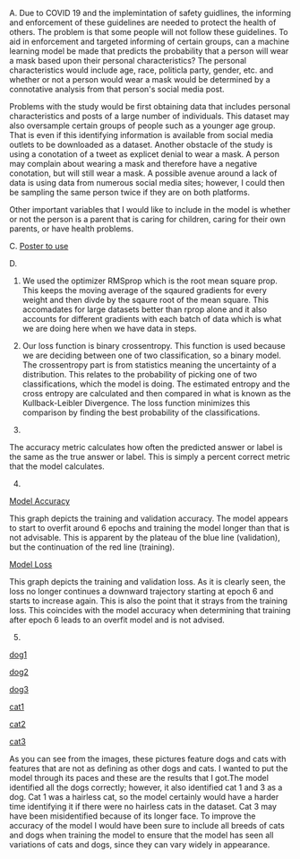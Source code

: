 A.
Due to COVID 19 and the implemintation of safety guidlines, the informing and enforcement of these guidelines are needed to
protect the health of others. The problem is that some people will not follow these guidelines. To aid in enforcement and targeted
informing of certain groups, can a machine learning model be made that predicts the probability that a person will wear a mask
based upon their personal characteristics? The personal characteristics would include age, race, politicla party, gender, etc. and
whether or not a person would wear a mask would be determined by a connotative analysis from that person's social media post. 

Problems with the study would be first obtaining data that includes personal characteristics and posts of a large number of individuals.
This dataset may also oversample certain groups of people such as a younger age group. That is even if this identifying information
is available from social media outlets to be downloaded as a dataset. Another obstacle of the study is using a conotation of 
a tweet as explicet denial to wear a mask. A person may complain about wearing a mask and therefore have a negative conotation, but
will still wear a mask. A possible avenue around a lack of data is using data from numerous social media sites; however, I could
then be sampling the same person twice if they are on both platforms. 

Other important variables that I would like to include in the model is whether or not the person is a parent that is caring for children,
caring for their own parents, or have health problems. 

C.
[Poster to use](http://cs229.stanford.edu/proj2017/final-posters/5143874.pdf)

D.
1) We used the optimizer RMSprop which is the root mean square prop. This keeps the moving average of the 
sqaured gradients for every weight and then divde by the sqaure root of the mean square. This accomadates
for large datasets better than rprop alone and it also accounts for different gradients with each batch of data which is what we are doing here when we have data in steps.

2) Our loss function is binary crossentropy. This function is used because we are deciding between one of 
two classification, so a binary model. The crossentropy part is from statistics meaning the uncertainty
of a distribution. This relates to the probability of picking one of two classifications, which the model is doing. The estimated entropy and the cross entropy are calculated and then compared in what is known as the Kullback-Leibler Divergence. The loss function minimizes this comparison by finding the best probability of the classifications.

3)
The accuracy metric calculates how often the predicted answer or label is the same as the true answer or label. This is simply a percent correct metric that the model calculates. 

4)
[Model Accuracy](https://user-images.githubusercontent.com/67921793/88000931-d8f07d80-cacc-11ea-9406-122ca1519d0b.png)

This graph depicts the training and validation accuracy. The model appears to start to overfit around 6 epochs and training the model longer than that is not advisable. This is apparent by the plateau of the blue line (validation), but the continuation of the red line (training).

[Model Loss](https://user-images.githubusercontent.com/67921793/88001122-6207b480-cacd-11ea-902f-9fb9eb86076d.png)

This graph depicts the training and validation loss. As it is clearly seen, the loss no longer continues a downward trajectory starting at epoch 6 and starts to increase again. This is also the point that it strays from the training loss. This coincides with the model accuracy when determining that training after epoch 6 leads to an overfit model and is not advised.

5)
[dog1](https://user-images.githubusercontent.com/67921793/88004387-ee69a580-cad4-11ea-9a60-83ddbd16641a.jpg)


[dog2](https://user-images.githubusercontent.com/67921793/88004407-f75a7700-cad4-11ea-96e9-4f74ac2c925a.jpg)


[dog3](https://user-images.githubusercontent.com/67921793/88004551-3dafd600-cad5-11ea-9a8b-416debbe05e7.jpg)


[cat1](https://user-images.githubusercontent.com/67921793/88004541-35f03180-cad5-11ea-9e92-be6c793a4da8.jpg)


[cat2](https://user-images.githubusercontent.com/67921793/88004347-d5f98b00-cad4-11ea-9099-dd93a733768f.jpg)


[cat3](https://user-images.githubusercontent.com/67921793/88004370-e4e03d80-cad4-11ea-857c-371cc046eb5e.jpg)


As you can see from the images, these pictures feature dogs and cats with features that are not as defining as other dogs and cats. I wanted to put the model through its paces and these are the results that I got.The model identified all the dogs correctly; however, it also identified cat 1 and 3 as a dog.
Cat 1 was a hairless cat, so the model certainly would have a harder time identifying it if there were no hairless cats in the dataset. Cat 3 may have been misidentified because of its longer face. To improve the accuracy of the model I would have been sure to include all breeds of cats and dogs when training the model to ensure that the model has seen all variations of cats and dogs, since they can vary widely in appearance. 

